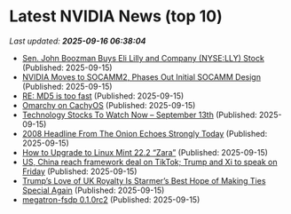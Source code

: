# Latest NVIDIA News (top 10)
_Last updated: **2025-09-16 06:38:04**_

- [Sen. John Boozman Buys Eli Lilly and Company (NYSE:LLY) Stock](https://www.etfdailynews.com/2025/09/15/sen-john-boozman-buys-eli-lilly-and-company-nyselly-stock/) (Published: 2025-09-15)
- [NVIDIA Moves to SOCAMM2, Phases Out Initial SOCAMM Design](https://www.techpowerup.com/341002/nvidia-moves-to-socamm2-phases-out-initial-socamm-design) (Published: 2025-09-15)
- [RE: MD5 is too fast](https://seclists.org/nanog/2025/Sep/158) (Published: 2025-09-15)
- [Omarchy on CachyOS](https://github.com/mroboff/omarchy-on-cachyos) (Published: 2025-09-15)
- [Technology Stocks To Watch Now – September 13th](https://www.etfdailynews.com/2025/09/15/technology-stocks-to-watch-now-september-13th/) (Published: 2025-09-15)
- [2008 Headline From The Onion Echoes Strongly Today](https://cleantechnica.com/2025/09/15/2008-headline-from-the-onion-echoes-strongly-today/) (Published: 2025-09-15)
- [How to Upgrade to Linux Mint 22.2 “Zara”](https://www.tecmint.com/upgrade-linux-mint/) (Published: 2025-09-15)
- [US, China reach framework deal on TikTok; Trump and Xi to speak on Friday](https://ca.finance.yahoo.com/news/us-china-talks-madrid-trade-043511366.html) (Published: 2025-09-15)
- [Trump’s Love of UK Royalty Is Starmer’s Best Hope of Making Ties Special Again](https://financialpost.com/pmn/business-pmn/trumps-love-of-uk-royalty-is-starmers-best-hope-of-making-ties-special-again) (Published: 2025-09-15)
- [megatron-fsdp 0.1.0rc2](https://pypi.org/project/megatron-fsdp/0.1.0rc2/) (Published: 2025-09-15)
